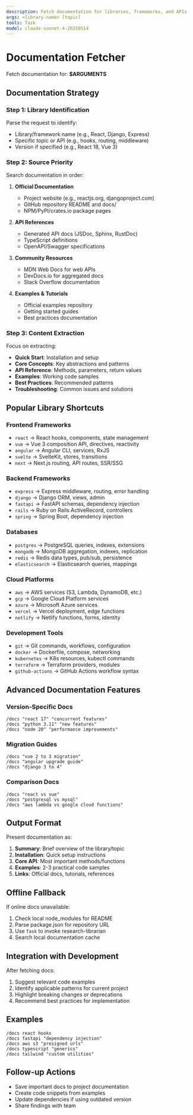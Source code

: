 ```yaml
---
description: Fetch documentation for libraries, frameworks, and APIs
args: <library-name> [topic]
tools: Task
model: claude-sonnet-4-20250514
---
```


# Documentation Fetcher

Fetch documentation for: **$ARGUMENTS**

## Documentation Strategy

### Step 1: Library Identification
Parse the request to identify:
- Library/framework name (e.g., React, Django, Express)
- Specific topic or API (e.g., hooks, routing, middleware)
- Version if specified (e.g., React 18, Vue 3)

### Step 2: Source Priority

Search documentation in order:
1. **Official Documentation**
   - Project website (e.g., reactjs.org, djangoproject.com)
   - GitHub repository README and docs/
   - NPM/PyPI/crates.io package pages

2. **API References**
   - Generated API docs (JSDoc, Sphinx, RustDoc)
   - TypeScript definitions
   - OpenAPI/Swagger specifications

3. **Community Resources**
   - MDN Web Docs for web APIs
   - DevDocs.io for aggregated docs
   - Stack Overflow documentation

4. **Examples & Tutorials**
   - Official examples repository
   - Getting started guides
   - Best practices documentation

### Step 3: Content Extraction

Focus on extracting:
- **Quick Start**: Installation and setup
- **Core Concepts**: Key abstractions and patterns
- **API Reference**: Methods, parameters, return values
- **Examples**: Working code samples
- **Best Practices**: Recommended patterns
- **Troubleshooting**: Common issues and solutions

## Popular Library Shortcuts

### Frontend Frameworks
- `react` → React hooks, components, state management
- `vue` → Vue 3 composition API, directives, reactivity
- `angular` → Angular CLI, services, RxJS
- `svelte` → SvelteKit, stores, transitions
- `next` → Next.js routing, API routes, SSR/SSG

### Backend Frameworks
- `express` → Express middleware, routing, error handling
- `django` → Django ORM, views, admin
- `fastapi` → FastAPI schemas, dependency injection
- `rails` → Ruby on Rails ActiveRecord, controllers
- `spring` → Spring Boot, dependency injection

### Databases
- `postgres` → PostgreSQL queries, indexes, extensions
- `mongodb` → MongoDB aggregation, indexes, replication
- `redis` → Redis data types, pub/sub, persistence
- `elasticsearch` → Elasticsearch queries, mappings

### Cloud Platforms
- `aws` → AWS services (S3, Lambda, DynamoDB, etc.)
- `gcp` → Google Cloud Platform services
- `azure` → Microsoft Azure services
- `vercel` → Vercel deployment, edge functions
- `netlify` → Netlify functions, forms, identity

### Development Tools
- `git` → Git commands, workflows, configuration
- `docker` → Dockerfile, compose, networking
- `kubernetes` → K8s resources, kubectl commands
- `terraform` → Terraform providers, modules
- `github-actions` → GitHub Actions workflow syntax

## Advanced Documentation Features

### Version-Specific Docs
```
/docs "react 17" "concurrent features"
/docs "python 3.11" "new features"
/docs "node 20" "performance improvements"
```

### Migration Guides
```
/docs "vue 2 to 3 migration"
/docs "angular upgrade guide"
/docs "django 3 to 4"
```

### Comparison Docs
```
/docs "react vs vue"
/docs "postgresql vs mysql"
/docs "aws lambda vs google cloud functions"
```

## Output Format

Present documentation as:
1. **Summary**: Brief overview of the library/topic
2. **Installation**: Quick setup instructions
3. **Core API**: Most important methods/functions
4. **Examples**: 2-3 practical code samples
5. **Links**: Official docs, tutorials, references

## Offline Fallback

If online docs unavailable:
1. Check local node_modules for README
2. Parse package.json for repository URL
3. Use `Task` to invoke research-librarian
4. Search local documentation cache

## Integration with Development

After fetching docs:
1. Suggest relevant code examples
2. Identify applicable patterns for current project
3. Highlight breaking changes or deprecations
4. Recommend best practices for implementation

## Examples

```
/docs react hooks
/docs fastapi "dependency injection"
/docs aws s3 "presigned urls"
/docs typescript "generics"
/docs tailwind "custom utilities"
```

## Follow-up Actions

- Save important docs to project documentation
- Create code snippets from examples
- Update dependencies if using outdated version
- Share findings with team